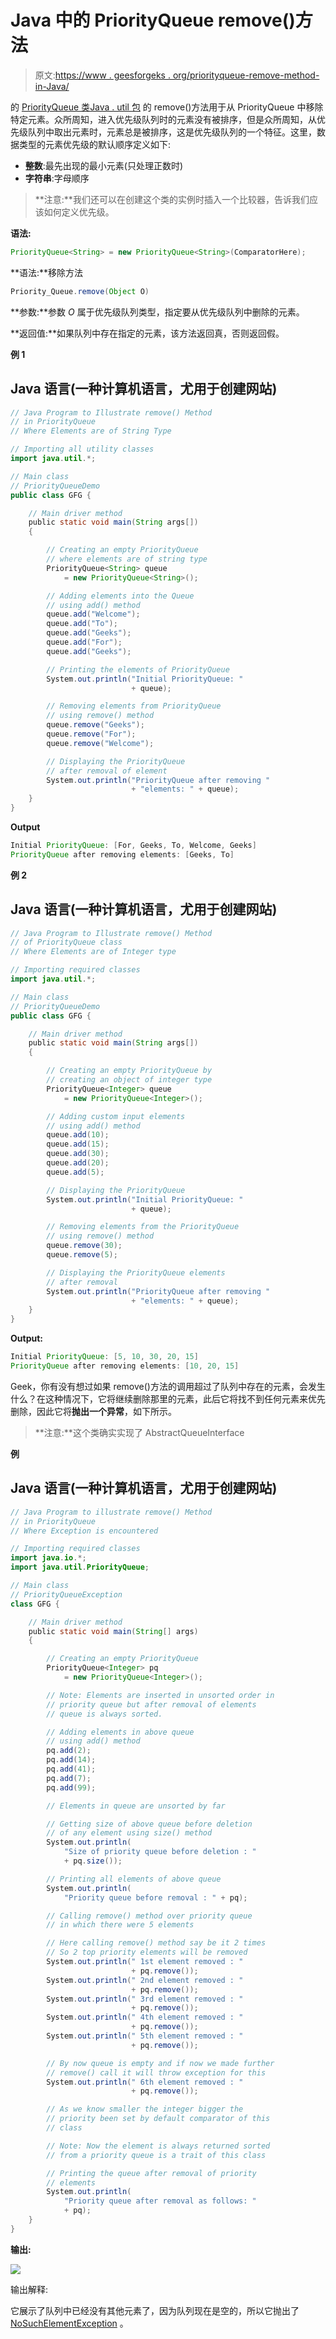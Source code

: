 # Java 中的 PriorityQueue remove()方法

> 原文:[https://www . geesforgeks . org/priorityqueue-remove-method-in-Java/](https://www.geeksforgeeks.org/priorityqueue-remove-method-in-java/)

的 [PriorityQueue 类](https://www.geeksforgeeks.org/priority-queue-class-in-java/)[Java . util 包](https://www.geeksforgeeks.org/java-util-package-java/) 的 remove()方法用于从 PriorityQueue 中移除特定元素。众所周知，进入优先级队列时的元素没有被排序，但是众所周知，从优先级队列中取出元素时，元素总是被排序，这是优先级队列的一个特征。这里，数据类型的元素优先级的默认顺序定义如下:

*   **整数**:最先出现的最小元素(只处理正数时)
*   **字符串**:字母顺序

> **注意:**我们还可以在创建这个类的实例时插入一个比较器，告诉我们应该如何定义优先级。

**语法:**

```java
PriorityQueue<String> = new PriorityQueue<String>(ComparatorHere);
```

**语法:**移除方法

```java
Priority_Queue.remove(Object O)
```

**参数:**参数 *O* 属于优先级队列类型，指定要从优先级队列中删除的元素。

**返回值:**如果队列中存在指定的元素，该方法返回真，否则返回假。

**例 1**

## Java 语言(一种计算机语言，尤用于创建网站)

```java
// Java Program to Illustrate remove() Method
// in PriorityQueue
// Where Elements are of String Type

// Importing all utility classes
import java.util.*;

// Main class
// PriorityQueueDemo
public class GFG {

    // Main driver method
    public static void main(String args[])
    {

        // Creating an empty PriorityQueue
        // where elements are of string type
        PriorityQueue<String> queue
            = new PriorityQueue<String>();

        // Adding elements into the Queue
        // using add() method
        queue.add("Welcome");
        queue.add("To");
        queue.add("Geeks");
        queue.add("For");
        queue.add("Geeks");

        // Printing the elements of PriorityQueue
        System.out.println("Initial PriorityQueue: "
                           + queue);

        // Removing elements from PriorityQueue
        // using remove() method
        queue.remove("Geeks");
        queue.remove("For");
        queue.remove("Welcome");

        // Displaying the PriorityQueue
        // after removal of element
        System.out.println("PriorityQueue after removing "
                           + "elements: " + queue);
    }
}
```

**Output**

```java
Initial PriorityQueue: [For, Geeks, To, Welcome, Geeks]
PriorityQueue after removing elements: [Geeks, To]
```

**例 2**

## Java 语言(一种计算机语言，尤用于创建网站)

```java
// Java Program to Illustrate remove() Method
// of PriorityQueue class
// Where Elements are of Integer type

// Importing required classes
import java.util.*;

// Main class
// PriorityQueueDemo
public class GFG {

    // Main driver method
    public static void main(String args[])
    {

        // Creating an empty PriorityQueue by
        // creating an object of integer type
        PriorityQueue<Integer> queue
            = new PriorityQueue<Integer>();

        // Adding custom input elements
        // using add() method
        queue.add(10);
        queue.add(15);
        queue.add(30);
        queue.add(20);
        queue.add(5);

        // Displaying the PriorityQueue
        System.out.println("Initial PriorityQueue: "
                           + queue);

        // Removing elements from the PriorityQueue
        // using remove() method
        queue.remove(30);
        queue.remove(5);

        // Displaying the PriorityQueue elements
        // after removal
        System.out.println("PriorityQueue after removing "
                           + "elements: " + queue);
    }
}
```

**Output:** 

```java
Initial PriorityQueue: [5, 10, 30, 20, 15]
PriorityQueue after removing elements: [10, 20, 15]
```

Geek，你有没有想过如果 remove()方法的调用超过了队列中存在的元素，会发生什么？在这种情况下，它将继续删除那里的元素，此后它将找不到任何元素来优先删除，因此它将**抛出一个异常**，如下所示。

> **注意:**这个类确实实现了 AbstractQueueInterface

**例**

## Java 语言(一种计算机语言，尤用于创建网站)

```java
// Java Program to illustrate remove() Method
// in PriorityQueue
// Where Exception is encountered

// Importing required classes
import java.io.*;
import java.util.PriorityQueue;

// Main class
// PriorityQueueException
class GFG {

    // Main driver method
    public static void main(String[] args)
    {

        // Creating an empty PriorityQueue
        PriorityQueue<Integer> pq
            = new PriorityQueue<Integer>();

        // Note: Elements are inserted in unsorted order in
        // priority queue but after removal of elements
        // queue is always sorted.

        // Adding elements in above queue
        // using add() method
        pq.add(2);
        pq.add(14);
        pq.add(41);
        pq.add(7);
        pq.add(99);

        // Elements in queue are unsorted by far

        // Getting size of above queue before deletion
        // of any element using size() method
        System.out.println(
            "Size of priority queue before deletion : "
            + pq.size());

        // Printing all elements of above queue
        System.out.println(
            "Priority queue before removal : " + pq);

        // Calling remove() method over priority queue
        // in which there were 5 elements

        // Here calling remove() method say be it 2 times
        // So 2 top priority elements will be removed
        System.out.println(" 1st element removed : "
                           + pq.remove());
        System.out.println(" 2nd element removed : "
                           + pq.remove());
        System.out.println(" 3rd element removed : "
                           + pq.remove());
        System.out.println(" 4th element removed : "
                           + pq.remove());
        System.out.println(" 5th element removed : "
                           + pq.remove());

        // By now queue is empty and if now we made further
        // remove() call it will throw exception for this
        System.out.println(" 6th element removed : "
                           + pq.remove());

        // As we know smaller the integer bigger the
        // priority been set by default comparator of this
        // class

        // Note: Now the element is always returned sorted
        // from a priority queue is a trait of this class

        // Printing the queue after removal of priority
        // elements
        System.out.println(
            "Priority queue after removal as follows: "
            + pq);
    }
}
```

**输出:**

![](img/6d23abd5256f503eb08fc4e14244e027.png)

输出解释:

它展示了队列中已经没有其他元素了，因为队列现在是空的，所以它抛出了 [NoSuchElementException](https://www.geeksforgeeks.org/how-to-fix-java-util-nosuchelementexception-in-java/) 。